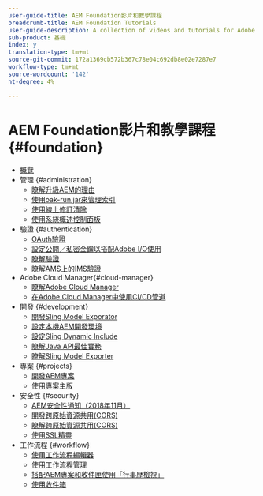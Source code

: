 ```yaml
---
user-guide-title: AEM Foundation影片和教學課程
breadcrumb-title: AEM Foundation Tutorials
user-guide-description: A collection of videos and tutorials for Adobe Experience Manager Foundation.
sub-product: 基礎
index: y
translation-type: tm+mt
source-git-commit: 172a1369cb572b367c78e04c692db8e02e7287e7
workflow-type: tm+mt
source-wordcount: '142'
ht-degree: 4%

---
```



# AEM Foundation影片和教學課程 {#foundation}

+ [概覽](./overview.md)
+ 管理 {#administration}
   + [瞭解升級AEM的理由](./administration/understand-reasons-to-upgrade.md)
   + [使用oak-run.jar來管理索引](./administration/use-oak-run-jar-to-manage-indexes.md)
   + [使用線上修訂清除](./administration/use-online-revision-clean-up.md)
   + [使用系統概述控制面板](./administration/use-the-system-overview-dashboard.md)
+ 驗證 {#authentication}
   + [OAuth驗證](authentication/oauth-code-sample-develop.md)
   + [設定公開／私密金鑰以搭配Adobe I/O使用](authentication/set-up-public-private-keys-for-use-with-aem-and-adobe-io.md)
   + [瞭解驗證](authentication/authentication-support-article-understand.md)
   + [瞭解AMS上的IMS驗證](authentication/adobe-ims-authentication-technical-video-understand.md)
+ Adobe Cloud Manager{#cloud-manager}
   + [瞭解Adobe Cloud Manager](./cloud-manager/understand-cloud-manager-for-aem.md)
   + [在Adobe Cloud Manager中使用CI/CD管道](./cloud-manager/use-the-cicd-pipeline-in-cloud-manager-for-aem.md)
+ 開發 {#development}
   + [開發Sling Model Exporator](./development/develop-sling-model-exporter.md)
   + [設定本機AEM開發環境](./development/set-up-a-local-aem-development-environment.md)
   + [設定Sling Dynamic Include](./development/set-up-sling-dynamic-include.md)
   + [瞭解Java API最佳實務](./development/understand-java-api-best-practices.md)
   + [瞭解Sling Model Exporter](./development/understand-sling-model-exporter.md)
+ 專案 {#projects}
   + [開發AEM專案](./projects/develop-aem-projects.md)
   + [使用專案主版](./projects/use-project-masters.md)
+ 安全性 {#security}
   + [AEM安全性通知（2018年11月）](./security/aem-security-notification-2018-11.md)
   + [開發跨原始資源共用(CORS)](./security/develop-for-cross-origin-resource-sharing.md)
   + [瞭解跨原始資源共用(CORS)](./security/understand-cross-origin-resource-sharing.md)
   + [使用SSL精靈](./security/use-the-ssl-wizard.md)
+ 工作流程 {#workflow}
   + [使用工作流程編輯器](./workflow/use-the-workflow-editor.md)
   + [使用工作流程管理](./workflow/use-workflow-management.md)
   + [搭配AEM專案和收件匣使用「行事歷檢視」](./workflow/use-the-calendar-view-with-aem-projects-and-inbox.md)
   + [使用收件箱](./workflow/use-the-inbox.md)

